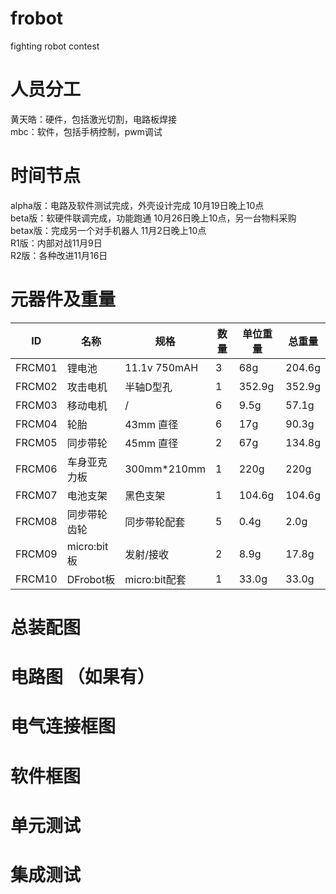 # frobot
fighting robot contest 

# 人员分工
黄天皓：硬件，包括激光切割，电路板焊接  
mbc：软件，包括手柄控制，pwm调试
# 时间节点

alpha版：电路及软件测试完成，外壳设计完成 10月19日晚上10点  
beta版：软硬件联调完成，功能跑通 10月26日晚上10点，另一台物料采购  
betax版：完成另一个对手机器人 11月2日晚上10点  
R1版：内部对战11月9日  
R2版：各种改进11月16日  


# 元器件及重量

ID | 名称 | 规格 | 数量 | 单位重量 | 总重量 
-|-|-|-|-|-
FRCM01 | 锂电池 |11.1v 750mAH | 3 | 68g|204.6g|
FRCM02 | 攻击电机| 半轴D型孔| 1 | 352.9g |352.9g|
FRCM03 | 移动电机 | / | 6 | 9.5g|57.1g|
FRCM04 | 轮胎 |43mm 直径 | 6 | 17g|90.3g|
FRCM05 | 同步带轮 | 45mm 直径 | 2 | 67g |134.8g|
FRCM06 | 车身亚克力板 | 300mm*210mm| 1 | 220g|220g|
FRCM07 | 电池支架 |黑色支架 | 1 | 104.6g|104.6g|
FRCM08 | 同步带轮齿轮 |同步带轮配套 | 5 | 0.4g|2.0g|
FRCM09 | micro:bit板 |发射/接收 | 2 | 8.9g|17.8g|
FRCM10 | DFrobot板 |micro:bit配套 | 1 | 33.0g|33.0g|

# 总装配图

# 电路图 （如果有）


# 电气连接框图


# 软件框图


# 单元测试


# 集成测试




